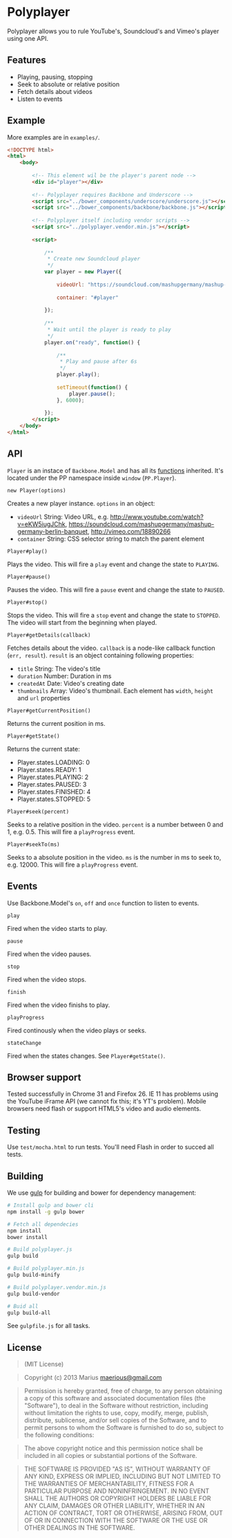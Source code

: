 # Polyplayer

Polyplayer allows you to rule YouTube's, Soundcloud's and Vimeo's player using one API.

## Features
* Playing, pausing, stopping
* Seek to absolute or relative position
* Fetch details about videos
* Listen to events

## Example

More examples are in `examples/`.

```html
<!DOCTYPE html>
<html>
    <body>
    
        <!-- This element wil be the player's parent node -->
        <div id="player"></div>
        
        <!-- Polyplayer requires Backbone and Underscore -->
        <script src="../bower_components/underscore/underscore.js"></script>
        <script src="../bower_components/backbone/backbone.js"></script>
        
        <!-- Polyplayer itself including vendor scripts -->
        <script src="../polyplayer.vendor.min.js"></script>
        
        <script>
            
            /**
             * Create new Soundcloud player
             */
            var player = new Player({
                
                videoUrl: "https://soundcloud.com/mashupgermany/mashup-germany-berlin-banquet",
                
                container: "#player"
                
            });
            
            /**
             * Wait until the player is ready to play
             */
            player.on("ready", function() {
                
                /**
                 * Play and pause after 6s
                 */
                player.play();
                
                setTimeout(function() {
                    player.pause();
                }, 6000);
                
            });
        </script>
    </body>
</html>
```

## API

`Player` is an instace of `Backbone.Model` and has all its [functions](http://backbonejs.org/#Model) inherited. It's located under the PP namespace inside `window` (`PP.Player`).

`new Player(options)`

Creates a new player instance. `options` in an object:
* `videoUrl` String: Video URL, e.g. http://www.youtube.com/watch?v=eKW5iugJChk, https://soundcloud.com/mashupgermany/mashup-germany-berlin-banquet, http://vimeo.com/18890266
* `container` String: CSS selector string to match the parent element

`Player#play()`

Plays the video. This will fire a `play` event and change the state to `PLAYING`.

`Player#pause()`

Pauses the video. This will fire a `pause` event and change the state to `PAUSED`.

`Player#stop()`

Stops the video. This will fire a `stop` event and change the state to `STOPPED`.
The video will start from the beginning when played.

`Player#getDetails(callback)`

Fetches details about the video. `callback` is a node-like callback function (`err, result`).
`result` is an object containing following properties:
* `title` String: The video's title
* `duration` Number: Duration in ms
* `createdAt` Date: Video's creating date
* `thumbnails` Array: Video's thumbnail. Each element has `width`, `height` and `url` properties

`Player#getCurrentPosition()`

Returns the current position in ms.

`Player#getState()`

Returns the current state:

* Player.states.LOADING: 0
* Player.states.READY: 1
* Player.states.PLAYING: 2
* Player.states.PAUSED: 3
* Player.states.FINISHED: 4
* Player.states.STOPPED: 5

`Player#seek(percent)`

Seeks to a relative position in the video. `percent` is a number between 0 and 1, e.g. 0.5.
This will fire a `playProgress` event.

`Player#seekTo(ms)`

Seeks to a absolute position in the video. `ms` is the number in ms to seek to, e.g. 12000.
This will fire a `playProgress` event.

## Events

Use Backbone.Model's `on`, `off` and `once` function to listen to events.

`play`

Fired when the video starts to play.

`pause`

Fired when the video pauses.

`stop`

Fired when the video stops.

`finish`

Fired when the video finishs to play.

`playProgress`

Fired continously when the video plays or seeks.

`stateChange`

Fired when the states changes. See `Player#getState()`.

## Browser support

Tested successfully in Chrome 31 and Firefox 26.
IE 11 has problems using the YouTube iFrame API (we cannot fix this; it's YT's problem).
Mobile browsers need flash or support HTML5's video and audio elements.

## Testing

Use `test/mocha.html` to run tests. You'll need Flash in order to succed all tests.

## Building

We use [gulp](https://github.com/wearefractal/gulp) for building and bower for dependency management:

```bash
# Install gulp and bower cli
npm install -g gulp bower

# Fetch all dependecies
npm install
bower install

# Build polyplayer.js
gulp build

# Build polyplayer.min.js
gulp build-minify

# Build polyplayer.vendor.min.js
gulp build-vendor

# Buid all
gulp build-all
```

See `gulpfile.js` for all tasks.

## License

> (MIT License)

> Copyright (c) 2013 Marius maerious@gmail.com

> Permission is hereby granted, free of charge, to any person obtaining a copy of this software and associated documentation files (the "Software"), to deal in the Software without restriction, including without limitation the rights to use, copy, modify, merge, publish, distribute, sublicense, and/or sell copies of the Software, and to permit persons to whom the Software is furnished to do so, subject to the following conditions:

> The above copyright notice and this permission notice shall be included in all copies or substantial portions of the Software.

> THE SOFTWARE IS PROVIDED "AS IS", WITHOUT WARRANTY OF ANY KIND, EXPRESS OR IMPLIED, INCLUDING BUT NOT LIMITED TO THE WARRANTIES OF MERCHANTABILITY, FITNESS FOR A PARTICULAR PURPOSE AND NONINFRINGEMENT. IN NO EVENT SHALL THE AUTHORS OR COPYRIGHT HOLDERS BE LIABLE FOR ANY CLAIM, DAMAGES OR OTHER LIABILITY, WHETHER IN AN ACTION OF CONTRACT, TORT OR OTHERWISE, ARISING FROM, OUT OF OR IN CONNECTION WITH THE SOFTWARE OR THE USE OR OTHER DEALINGS IN THE SOFTWARE.
